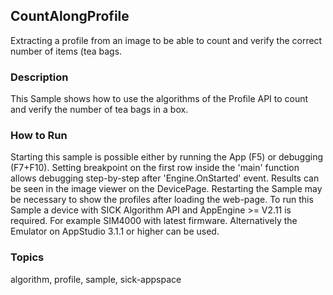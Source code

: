 ## CountAlongProfile

Extracting a profile from an image to be able to count and verify the correct number of items (tea bags.

### Description

This Sample shows how to use the algorithms of the Profile API to count and verify the number of tea bags in a box.

### How to Run

Starting this sample is possible either by running the App (F5) or debugging (F7+F10). Setting breakpoint on the first row inside the 'main' function allows debugging step-by-step after 'Engine.OnStarted' event. Results can be seen in the image viewer on the DevicePage.
Restarting the Sample may be necessary to show the profiles after loading the web-page.
To run this Sample a device with SICK Algorithm API and AppEngine >= V2.11 is
required. For example SIM4000 with latest firmware. Alternatively the Emulator
on AppStudio 3.1.1 or higher can be used.

### Topics

algorithm, profile, sample, sick-appspace